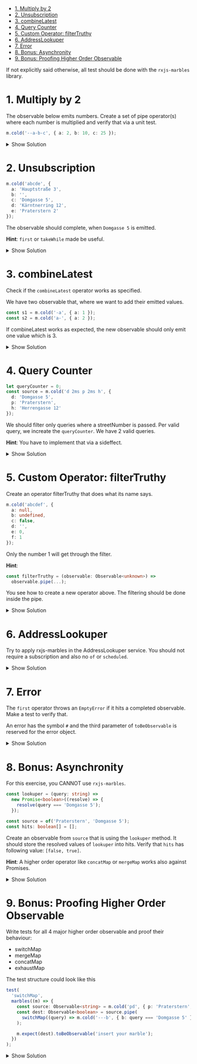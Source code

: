 - [1. Multiply by 2](#1-multiply-by-2)
- [2. Unsubscription](#2-unsubscription)
- [3. combineLatest](#3-combinelatest)
- [4. Query Counter](#4-query-counter)
- [5. Custom Operator: filterTruthy](#5-custom-operator-filtertruthy)
- [6. AddressLookuper](#6-addresslookuper)
- [7. Error](#7-error)
- [8. Bonus: Asynchronity](#8-bonus-asynchronity)
- [9. Bonus: Proofing Higher Order Observable](#9-bonus-proofing-higher-order-observable)

If not explicitly said otherwise, all test should be done with the `rxjs-marbles` library.

# 1. Multiply by 2

The observable below emits numbers. Create a set of pipe operator(s) where each number is multiplied and verify that via a unit test.

```typescript
m.cold('--a-b-c', { a: 2, b: 10, c: 25 });
```

<details>
<summary>Show Solution</summary>
<p>

```typescript
test(
  'multiply by 2',
  marbles((m) => {
    const source = m.cold('--a-b-c', { a: 2, b: 10, c: 25 });

    const destination = source.pipe(map((n) => n * 2));

    m.expect(destination).toBeObservable('--x-y-z', {
      x: 4,
      y: 20,
      z: 50
    });
  })
);
```

</p>
</details>

# 2. Unsubscription

```typescript
m.cold('abcde', {
  a: 'Hauptstraße 3',
  b: '',
  c: 'Domgasse 5',
  d: 'Kärntnerring 12',
  e: 'Praterstern 2'
});
```

The observable should complete, when `Domgasse 5` is emitted.

**Hint**: `first` or `takeWhile` made be useful.

<details>
<summary>Show Solution</summary>
<p>

```typescript
test(
  'unsubscription',
  marbles((m) => {
    const source = m.cold('abcde', {
      a: 'Hauptstraße 3',
      b: '',
      c: 'Domgasse 5',
      d: 'Kärntnerring 12',
      e: 'Praterstern 2'
    });

    const destination = source.pipe(
      filter((address) => address === 'Domgasse 5'),
      first()
    );

    m.expect(destination).toBeObservable('--(a|)', { a: 'Domgasse 5' });
  })
);
```

</p>
</details>

# 3. combineLatest

Check if the `combineLatest` operator works as specified.

We have two observable that, where we want to add their emitted values.

```typescript
const s1 = m.cold('-a', { a: 1 });
const s2 = m.cold('a-', { a: 2 });
```

If combineLatest works as expected, the new observable should only emit one value which is 3.

<details>
<summary>Show Solution</summary>
<p>

```typescript
test(
  'combine Latest',
  marbles((m) => {
    const s1 = m.cold('-a', { a: 1 });
    const s2 = m.cold('a-', { a: 2 });

    const dest = combineLatest([s1, s2]).pipe(map(([a, b]) => a + b));
    m.expect(dest).toBeObservable('-a', { a: 3 });
  })
);
```

</p>
</details>

# 4. Query Counter

```typescript
let queryCounter = 0;
const source = m.cold('d 2ms p 2ms h', {
  d: 'Domgasse 5',
  p: 'Praterstern',
  h: 'Herrengasse 12'
});
```

We should filter only queries where a streetNumber is passed. Per valid query, we increate the `queryCounter`. We have 2 valid queries.

**Hint**: You have to implement that via a sideffect.

<details>
<summary>Show Solution</summary>
<p>

```typescript
test(
  'query counter',
  marbles((m) => {
    let searchCounter = 0;
    const source = m.cold('d 2ms p 2ms h', {
      d: 'Domgasse 5',
      p: 'Praterstern',
      h: 'Herrengasse 12'
    });
    const destination = source.pipe(
      map((address) => address.match(/(.+)\s(\d+)$/) || []),
      filter((matcher) => matcher.length > 0),
      tap(() => searchCounter++),
      map(([, street, streetNumber]) => ({
        street,
        streetNumber
      }))
    );
    m.expect(destination).toBeObservable('d 5ms h', {
      d: { street: 'Domgasse', streetNumber: '5' },
      h: { street: 'Herrengasse', streetNumber: '12' }
    });
    m.flush();
    expect(searchCounter).toBe(2);
  })
);
```

</p>
</details>

# 5. Custom Operator: filterTruthy

Create an operator filterTruthy that does what its name says.

```typescript
m.cold('abcdef', {
  a: null,
  b: undefined,
  c: false,
  d: '',
  e: 0,
  f: 1
});
```

Only the number 1 will get through the filter.

**Hint**:

```typescript
const filterTruthy = (observable: Observable<unknown>) =>
  observable.pipe(...);
```

You see how to create a new operator above. The filtering should be done inside the pipe.

<details>
<summary>Show Solution</summary>
<p>

```typescript
test(
  'operator filterTruthy',
  marbles((m) => {
    const source = m.cold('abcdef', {
      a: null,
      b: undefined,
      c: false,
      d: '',
      e: 0,
      f: 1
    });

    const filterTruthy = (observable: Observable<unknown>) =>
      observable.pipe(filter((data) => !!data));
    const destination = source.pipe(filterTruthy);
    m.expect(destination).toBeObservable('-----f', { f: 1 });
  })
);
```

</p>
</details>

# 6. AddressLookuper

Try to apply rxjs-marbles in the AddressLookuper service. You should not require a subscription and also no `of` or `scheduled`.

<details>
<summary>Show Solution</summary>
<p>

```typescript
it(
  'should use rxjs-marbles',
  marbles((m) => {
    const httpClient = assertType<HttpClient>({
      get: () => m.cold('150ms r', { r: [true] })
    });
    const lookuper = new AddressLookuper(httpClient);
    const isValid$ = lookuper.lookup('Domgasse 5');
    m.expect(isValid$).toBeObservable('150ms t', { t: true });
  })
);
```

</p>
</details>

# 7. Error

The `first` operator throws an `EmptyError` if it hits a completed observable. Make a test to verify that.

An error has the symbol `#` and the third parameter of `toBeObservable` is reserved for the error object.

<details>
<summary>Show Solution</summary>
<p>

```typescript
test(
  'error with first operator on completed',
  marbles((m) => {
    const source$ = m.cold('|');
    const destination$ = source$.pipe(first());

    m.expect(destination$).toBeObservable('#', undefined, new EmptyError());
  })
);
```

</p>
</details>

# 8. Bonus: Asynchronity

For this exercise, you CANNOT use `rxjs-marbles`.

```typescript
const lookuper = (query: string) =>
  new Promise<boolean>((resolve) => {
    resolve(query === 'Domgasse 5');
  });

const source = of('Praterstern', 'Domgasse 5');
const hits: boolean[] = [];
```

Create an observable from `source` that is using the `lookuper` method. It should store the resolved values of `lookuper` into hits. Verify that `hits` has following value: `[false, true]`.

**Hint**: A higher order operator like `concatMap` or `mergeMap` works also against Promises.

<details>
<summary>Show Solution</summary>
<p>

```typescript
test('asynchronicity', (done) => {
  const lookuper = (query) =>
    new Promise<boolean>((resolve) => {
      resolve(query === 'Domgasse 5');
    });

  const source = of('Praterstern', 'Domgasse 5');
  const hits: boolean[] = [];
  source.pipe(concatMap((query) => lookuper(query))).subscribe((isHit) => {
    hits.push(isHit);

    if (hits.length === 2) {
      expect(hits).toEqual([false, true]);
      done();
    }
  });
});
```

</p>
</details>

# 9. Bonus: Proofing Higher Order Observable

Write tests for all 4 major higher order observable and proof their behaviour:

- switchMap
- mergeMap
- concatMap
- exhaustMap

The test structure could look like this

```typescript
test(
  'switchMap',
  marbles((m) => {
    const source: Observable<string> = m.cold('pd', { p: 'Praterstern', d: 'Domgasse 5' });
    const dest: Observable<boolean> = source.pipe(
      switchMap((query) => m.cold('---b', { b: query === 'Domgasse 5' }))
    );

    m.expect(dest).toBeObservable('insert your marble');
  })
);
```

<details>
<summary>Show Solution</summary>
<p>

```typescript
test(
  'switchMap',
  marbles((m) => {
    const source: Observable<string> = m.cold('pd', { p: 'Praterstern', d: 'Domgasse 5' });
    const dest: Observable<boolean> = source.pipe(
      switchMap((query) => m.cold('---b', { b: query === 'Domgasse 5' }))
    );

    m.expect(dest).toBeObservable('----t', { t: true });
  })
);

test(
  'mergeMap',
  marbles((m) => {
    const source: Observable<string> = m.cold('pd', { p: 'Praterstern', d: 'Domgasse 5' });
    const dest: Observable<boolean> = source.pipe(
      mergeMap((query) => m.cold('---b', { b: query === 'Domgasse 5' }))
    );

    m.expect(dest).toBeObservable('---ft', { f: false, t: true });
  })
);

test(
  'concatMap',
  marbles((m) => {
    const source: Observable<string> = m.cold('pd', { p: 'Praterstern', d: 'Domgasse 5' });
    const dest: Observable<boolean> = source.pipe(
      concatMap((query) => m.cold('---b|', { b: query === 'Domgasse 5' }))
    );

    m.expect(dest).toBeObservable('---f---t', { f: false, t: true });
  })
);

test(
  'exhaustMap',
  marbles((m) => {
    const source: Observable<string> = m.cold('pd', { p: 'Praterstern', d: 'Domgasse 5' });
    const dest: Observable<boolean> = source.pipe(
      exhaustMap((query) => m.cold('---b', { b: query === 'Domgasse 5' }))
    );

    m.expect(dest).toBeObservable('---f', { f: false, t: true });
  })
);
```

</p>
</details>

